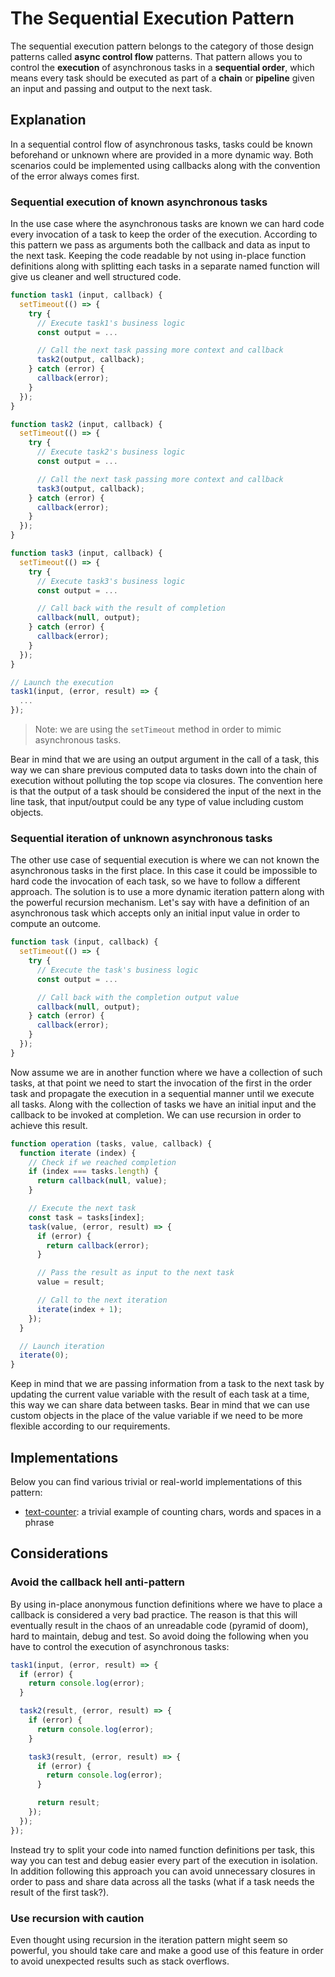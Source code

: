 # The Sequential Execution Pattern #

The sequential execution pattern belongs to the category of those design patterns called **async control flow** patterns. That pattern allows you to control the **execution** of asynchronous tasks in a **sequential order**, which means every task should be executed as part of a **chain** or **pipeline** given an input and passing and output to the next task.

## Explanation ##

In a sequential control flow of asynchronous tasks, tasks could be known beforehand or unknown where are provided in a more dynamic way. Both scenarios could be implemented using callbacks along with the convention of the error always comes first.

### Sequential execution of known asynchronous tasks ###

In the use case where the asynchronous tasks are known we can hard code every invocation of a task to keep the order of the execution. According to this pattern we pass as arguments both the callback and data as input to the next task. Keeping the code readable by not using in-place function definitions along with splitting each tasks in a separate named function will give us cleaner and well structured code.

```javascript
function task1 (input, callback) {
  setTimeout(() => {
    try {
      // Execute task1's business logic
      const output = ...

      // Call the next task passing more context and callback
      task2(output, callback);
    } catch (error) {
      callback(error);
    }
  });
}

function task2 (input, callback) {
  setTimeout(() => {
    try {
      // Execute task2's business logic
      const output = ...

      // Call the next task passing more context and callback
      task3(output, callback);
    } catch (error) {
      callback(error);
    }
  });
}

function task3 (input, callback) {
  setTimeout(() => {
    try {
      // Execute task3's business logic
      const output = ...

      // Call back with the result of completion
      callback(null, output);
    } catch (error) {
      callback(error);
    }
  });
}

// Launch the execution
task1(input, (error, result) => {
  ...
});
```

> Note: we are using the `setTimeout` method in order to mimic asynchronous tasks.

Bear in mind that we are using an output argument in the call of a task, this way we can share previous computed data to tasks down into the chain of execution without polluting the top scope via closures. The convention here is that the output of a task should be considered the input of the next in the line task, that input/output could be any type of value including custom objects.

### Sequential iteration of unknown asynchronous tasks ###

The other use case of sequential execution is where we can not known the asynchronous tasks in the first place. In this case it could be impossible to hard code the invocation of each task, so we have to follow a different approach. The solution is to use a more dynamic iteration pattern along with the powerful recursion mechanism. Let's say with have a definition of an asynchronous task which accepts only an initial input value in order to compute an outcome.

```javascript
function task (input, callback) {
  setTimeout(() => {
    try {
      // Execute the task's business logic
      const output = ...

      // Call back with the completion output value
      callback(null, output);
    } catch (error) {
      callback(error);
    }
  });
}
```

Now assume we are in another function where we have a collection of such tasks, at that point we need to start the invocation of the first in the order task and propagate the execution in a sequential manner until we execute all tasks. Along with the collection of tasks we have an initial input and the callback to be invoked at completion. We can use recursion in order to achieve this result.

```javascript
function operation (tasks, value, callback) {
  function iterate (index) {
    // Check if we reached completion
    if (index === tasks.length) {
      return callback(null, value);
    }

    // Execute the next task
    const task = tasks[index];
    task(value, (error, result) => {
      if (error) {
        return callback(error);
      }

      // Pass the result as input to the next task
      value = result;

      // Call to the next iteration
      iterate(index + 1);
    });
  }

  // Launch iteration
  iterate(0);
}
```

Keep in mind that we are passing information from a task to the next task by updating the current value variable with the result of each task at a time, this way we can share data between tasks. Bear in mind that we can use custom objects in the place of the value variable if we need to be more flexible according to our requirements.

## Implementations ##

Below you can find various trivial or real-world implementations of this pattern:

* [text-counter](text-counter.js): a trivial example of counting chars, words and spaces in a phrase

## Considerations ##

### Avoid the callback hell anti-pattern ###

By using in-place anonymous function definitions where we have to place a callback is considered a very bad practice. The reason is that this will eventually result in the chaos of an unreadable code (pyramid of doom), hard to maintain, debug and test. So avoid doing the following when you have to control the execution of asynchronous tasks:

```javascript
task1(input, (error, result) => {
  if (error) {
    return console.log(error);
  }

  task2(result, (error, result) => {
    if (error) {
      return console.log(error);
    }

    task3(result, (error, result) => {
      if (error) {
        return console.log(error);
      }

      return result;
    });
  });
});
```

Instead try to split your code into named function definitions per task, this way you can test and debug easier every part of the execution in isolation. In addition following this approach you can avoid unnecessary closures in order to pass and share data across all the tasks (what if a task needs the result of the first task?).

### Use recursion with caution ###

Even thought using recursion in the iteration pattern might seem so powerful, you should take care and make a good use of this feature in order to avoid unexpected results such as stack overflows.